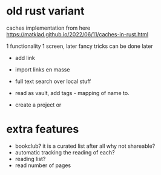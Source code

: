 
# old rust variant
caches implementation from here
https://matklad.github.io/2022/06/11/caches-in-rust.html

1 functionality 1 screen, later fancy tricks can be done later
- add link 
- import links en masse
- full text search over local stuff
- read as vault, add tags - mapping of name to.

- create a project or  

# extra features
- bookclub? it is a curated list after all why not shareable?
- automatic tracking the reading of each?
- reading list?
- read number of pages

